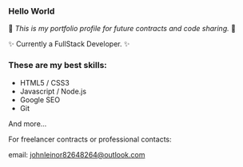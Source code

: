 ### Hello World

💼 *This is my portfolio profile for future contracts and code sharing.* 💼

✨ Currently a FullStack Developer. ✨

### These are my best skills:

- HTML5 / CSS3
- Javascript / Node.js
- Google SEO
- Git 

And more...

For freelancer contracts or professional contacts:

email: johnleinor82648264@outlook.com
